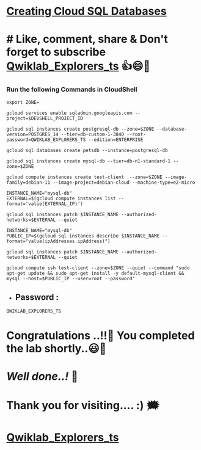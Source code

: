 # [Creating Cloud SQL Databases](https://www.cloudskillsboost.google/course_templates/145/labs/387208)

# # Like, comment, share & Don't forget to subscribe [Qwiklab_Explorers_ts](https://youtube.com/@titashshil?si=RgamNu1dc9jVIbJN) 👍😄🤝

### Run the following Commands in CloudShell

```
export ZONE=
```

```
gcloud services enable sqladmin.googleapis.com --project=$DEVSHELL_PROJECT_ID

gcloud sql instances create postgresql-db --zone=$ZONE --database-version=POSTGRES_14 --tier=db-custom-1-3840 --root-password=QWIKLAB_EXPLORERS_TS --edition=ENTERPRISE

gcloud sql databases create petsdb --instance=postgresql-db

gcloud sql instances create mysql-db --tier=db-n1-standard-1 --zone=$ZONE

gcloud compute instances create test-client  --zone=$ZONE --image-family=debian-11 --image-project=debian-cloud --machine-type=e2-micro

INSTANCE_NAME="mysql-db"
EXTERNAL=$(gcloud compute instances list --format='value(EXTERNAL_IP)')

gcloud sql instances patch $INSTANCE_NAME --authorized-networks=$EXTERNAL --quiet

INSTANCE_NAME="mysql-db"
PUBLIC_IP=$(gcloud sql instances describe $INSTANCE_NAME --format="value(ipAddresses.ipAddress)")

gcloud sql instances patch $INSTANCE_NAME --authorized-networks=$EXTERNAL --quiet

gcloud compute ssh test-client --zone=$ZONE --quiet --command "sudo apt-get update && sudo apt-get install -y default-mysql-client && mysql --host=$PUBLIC_IP --user=root --password"

```

- ## Password :

```
QWIKLAB_EXPLORERS_TS
```

# Congratulations ..!!🎉  You completed the lab shortly..😃💯

# *Well done..!* 👏

# Thank you for visiting.... :) 🗯️

# [Qwiklab_Explorers_ts](https://youtube.com/@titashshil?si=RgamNu1dc9jVIbJN)
